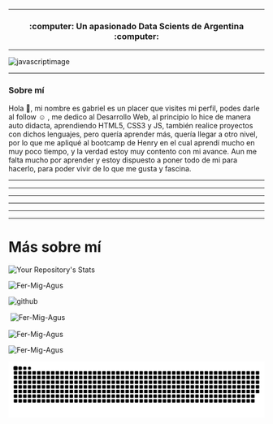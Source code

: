 
<!-- Portada opcional -->

---
<!-- Comentario -->
<h3 align="center">:computer:  Un apasionado Data Scients de Argentina  :computer:</h3>

---

<!-- Portada de Inicio -->
 ![javascriptimage](https://user-images.githubusercontent.com/94265654/210689025-267fa54d-6584-411a-b3e8-400820fa24fe.gif)


---

### Sobre mí
Hola 👋, mi nombre es gabriel es un placer que visites mi perfil, podes darle al follow ☺️ , me dedico al Desarrollo Web, al principio lo hice de manera auto didacta, aprendiendo HTML5, CSS3 y JS, también realice proyectos con dichos lenguajes, pero quería aprender más, quería llegar a otro nivel, por lo que me apliqué al bootcamp de Henry en el cual aprendí mucho en muy poco tiempo, y la verdad estoy muy contento con mi avance.
Aun me falta mucho por aprender y estoy dispuesto a poner todo de mi para hacerlo, para poder vivir de lo que me gusta y fascina.

---
---

<!--

### Lenguages y Herramientas

<p align="left"> 
  <a href="#">
  <img src="https://icongr.am/devicon/nodejs-original-wordmark.svg?size=148&color=currentColor" alt="Node" width="60" height="40" />
 </a>
 
 <a href="https://developer.mozilla.org/en-US/docs/Web/JavaScript" target="_blank" rel="noreferrer">
    <img src="https://raw.githubusercontent.com/devicons/devicon/master/icons/javascript/javascript-original.svg" alt="javascript" width="40" height="40"/>
  </a>
 
 <a href="#">
  <img src="https://icongr.am/devicon/express-original-wordmark.svg?size=148&color=ffffff" alt="Express" width="60" height="40" />
 </a>
 <a href="#">
  <img src="https://icongr.am/devicon/sequelize-original.svg?size=148&color=currentColor" alt="Sequelize" width="40" height="40" />
 </a>
 
  <a href="https://www.postgresql.org" target="_blank" rel="noreferrer">
    <img src="https://raw.githubusercontent.com/devicons/devicon/master/icons/postgresql/postgresql-original-wordmark.svg" alt="postgresql" width="40" height="40"/>
  </a>
 
 <a href="https://www.mysql.com/" target="_blank" rel="noreferrer">
    <img src="https://raw.githubusercontent.com/devicons/devicon/master/icons/mysql/mysql-original-wordmark.svg" alt="mysql" width="40" height="40"/>
  </a>
 
 <a href="https://www.java.com" target="_blank" rel="noreferrer">
    <img src="https://raw.githubusercontent.com/devicons/devicon/master/icons/java/java-original.svg" alt="java" width="40" height="40"/>
  </a>
  <a href="https://www.python.org" target="_blank" rel="noreferrer">
    <img src="https://raw.githubusercontent.com/devicons/devicon/master/icons/python/python-original.svg" alt="python" width="40" height="40"/>
  </a>
 <a href="#">
  <img src="https://icongr.am/devicon/c-original.svg?size=137&color=currentColor" alt="C" width="40" height="40" />
 </a>
 
 
 <a href="https://www.w3.org/html/" target="_blank" rel="noreferrer">
    <img src="https://raw.githubusercontent.com/devicons/devicon/master/icons/html5/html5-original-wordmark.svg" alt="html5" width="40" height="40"/>
  </a>
 <a href="https://www.w3schools.com/css/" target="_blank" rel="noreferrer">
    <img src="https://raw.githubusercontent.com/devicons/devicon/master/icons/css3/css3-original-wordmark.svg" alt="css3" width="40" height="40"/>
  </a>
   <a href="https://getbootstrap.com" target="_blank" rel="noreferrer">
    <img src="https://raw.githubusercontent.com/devicons/devicon/master/icons/bootstrap/bootstrap-plain-wordmark.svg" alt="bootstrap" width="40" height="40"/>
  </a>
  
  <a href="https://tailwindcss.com/" target="_blank" rel="noreferrer">
    <img src="https://www.vectorlogo.zone/logos/tailwindcss/tailwindcss-icon.svg" alt="tailwind" width="40" height="40"/>
  </a>
 <a href="#">
  <img src="https://icongr.am/devicon/react-original.svg?size=148&color=currentColor" alt="React" width="40" height="40" />
 </a>
   <a href="#">
        <img src="https://raw.githubusercontent.com/sachinverma53121/sachinverma53121/master/icons/redux.png" width="50" height="50" alt="Redux" />
      </a>
   <a href="https://www.photoshop.com/en" target="_blank" rel="noreferrer">
    <img src="https://raw.githubusercontent.com/devicons/devicon/master/icons/photoshop/photoshop-line.svg" alt="photoshop" width="40" height="40"/>
 </a>

  <a href="https://git-scm.com/" target="_blank" rel="noreferrer">
    <img src="https://www.vectorlogo.zone/logos/git-scm/git-scm-icon.svg" alt="git" width="40" height="40"/>
  </a>
  
  <a href="https://www.linux.org/" target="_blank" rel="noreferrer">
    <img src="https://raw.githubusercontent.com/devicons/devicon/master/icons/linux/linux-original.svg" alt="linux" width="40" height="40"/>
  </a>

</p>
-->
---
---
<!--
# Contáctame

* ![Gmail](https://img.shields.io/badge/Gmail-D14836?style=for-the-badge&logo=gmail&logoColor=white)   : <miguelfernandez.m.f.8998@gmail.com>

* ![LinkedIn](https://img.shields.io/badge/linkedin-%230077B5.svg?style=for-the-badge&logo=linkedin&logoColor=white)   : <a href="https://www.linkedin.com/in/miguel-agustin-fernandez-aa1596248/" target="_blank" > Perfil aquí </a>

* ![Discord](https://img.shields.io/badge/Discord-%235865F2.svg?style=for-the-badge&logo=discord&logoColor=white)   : **miguelfernandez8998**

* ![Freelancer](https://img.shields.io/badge/Freelancer-29B2FE?style=for-the-badge&logo=Freelancer&logoColor=white)   : <a href="https://portfolio-miguel-fernandez-v2.vercel.app/" target="_blank" > Porfolio aquí </a>
-->

---
---
# Más sobre mí
![Your Repository's Stats](https://github-readme-stats.vercel.app/api/top-langs/?username=Fer-Mig-Agus&theme=blue-green)

<p align="left"> <img src="https://komarev.com/ghpvc/?username=Fer-Mig-Agus&label=Profile%20views&color=0e75b6&style=flat" alt="Fer-Mig-Agus" /> </p>

![github](https://img.shields.io/github/followers/Fer-Mig-Agus?style=social)


<p>&nbsp;<img align="center" src="https://github-readme-stats.vercel.app/api?username=Fer-Mig-Agus&show_icons=true&locale=en" alt="Fer-Mig-Agus" /></p>



<!-- ![Your Repository's Stats](https://github-readme-stats.vercel.app/api?username=Fer-Mig-Agus&show_icons=true)-->



<p><img align="center" src="https://github-readme-streak-stats.herokuapp.com/?user=Fer-Mig-Agus&" alt="Fer-Mig-Agus" /></p>

<p align="left"><img src="https://github-profile-trophy.vercel.app/?username=Fer-Mig-Agus&theme=gruvbox" alt="Fer-Mig-Agus" /></p>

<picture align="center">
  <source media="(prefers-color-scheme: dark)" srcset="https://raw.githubusercontent.com/platane/platane/output/github-contribution-grid-snake-dark.svg">
  <source media="(prefers-color-scheme: light)" srcset="https://raw.githubusercontent.com/platane/platane/output/github-contribution-grid-snake.svg">
  <img alt="github contribution grid snake animation" src="https://raw.githubusercontent.com/platane/platane/output/github-contribution-grid-snake.svg">
</picture>
